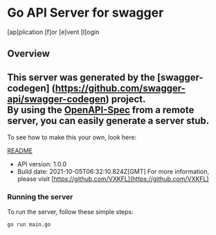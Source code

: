 # Go API Server for swagger

[ap]plication [f]or [e]vent [l]ogin

## Overview
This server was generated by the [swagger-codegen]
(https://github.com/swagger-api/swagger-codegen) project.  
By using the [OpenAPI-Spec](https://github.com/OAI/OpenAPI-Specification) from a remote server, you can easily generate a server stub.  
-

To see how to make this your own, look here:

[README](https://github.com/swagger-api/swagger-codegen/blob/master/README.md)

- API version: 1.0.0
- Build date: 2021-10-05T06:32:10.824Z[GMT]
For more information, please visit [https://github.com/VXKFL](https://github.com/VXKFL)


### Running the server
To run the server, follow these simple steps:

```
go run main.go
```


